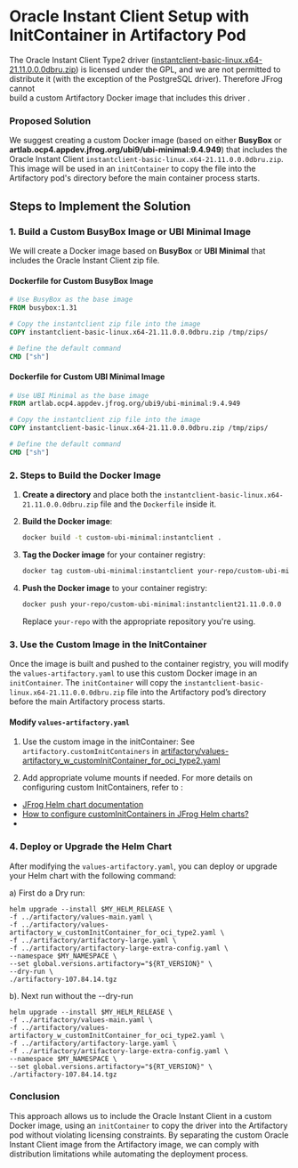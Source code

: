 # Oracle Instant Client Setup with InitContainer in Artifactory Pod

The Oracle Instant Client Type2 driver ([instantclient-basic-linux.x64-21.11.0.0.0dbru.zip](https://download.oracle.com/otn_software/linux/instantclient/2111000/instantclient-basic-linux.x64-21.11.0.0.0dbru.zip)) is licensed under the 
GPL, and we are not permitted to distribute it (with the exception of the PostgreSQL driver).  Therefore JFrog cannot  
build a custom Artifactory Docker image that includes this driver .

### Proposed Solution

We suggest creating a custom Docker image (based on either **BusyBox** or **artlab.ocp4.appdev.jfrog.org/ubi9/ubi-minimal:9.4.949**) that includes the Oracle Instant Client `instantclient-basic-linux.x64-21.11.0.0.0dbru.zip`. This image will be used in an `initContainer` to copy the file into the Artifactory pod's directory before the main container process starts.

## Steps to Implement the Solution

### 1. Build a Custom BusyBox Image or UBI Minimal Image

We will create a Docker image based on **BusyBox** or **UBI Minimal** that includes the Oracle Instant Client zip file.

#### Dockerfile for Custom BusyBox Image

```Dockerfile
# Use BusyBox as the base image
FROM busybox:1.31

# Copy the instantclient zip file into the image
COPY instantclient-basic-linux.x64-21.11.0.0.0dbru.zip /tmp/zips/

# Define the default command
CMD ["sh"]
```

#### Dockerfile for Custom UBI Minimal Image

```Dockerfile
# Use UBI Minimal as the base image
FROM artlab.ocp4.appdev.jfrog.org/ubi9/ubi-minimal:9.4.949

# Copy the instantclient zip file into the image
COPY instantclient-basic-linux.x64-21.11.0.0.0dbru.zip /tmp/zips/

# Define the default command
CMD ["sh"]
```

### 2. Steps to Build the Docker Image

1. **Create a directory** and place both the `instantclient-basic-linux.x64-21.11.0.0.0dbru.zip` file and the `Dockerfile` inside it.

2. **Build the Docker image**:

    ```bash
    docker build -t custom-ubi-minimal:instantclient .
    ```

3. **Tag the Docker image** for your container registry:

    ```bash
    docker tag custom-ubi-minimal:instantclient your-repo/custom-ubi-minimal:instantclient21.11.0.0.0
    ```

4. **Push the Docker image** to your container registry:

    ```bash
    docker push your-repo/custom-ubi-minimal:instantclient21.11.0.0.0
    ```

   Replace `your-repo` with the appropriate repository you're using.

### 3. Use the Custom Image in the InitContainer

Once the image is built and pushed to the container registry, you will modify the `values-artifactory.yaml` to use this custom Docker image in an `initContainer`. The `initContainer` will copy the `instantclient-basic-linux.x64-21.11.0.0.0dbru.zip` file into the Artifactory pod’s directory before the main Artifactory process starts.

#### Modify `values-artifactory.yaml`

1. Use the custom image in the initContainer:
See `artifactory.customInitContainers` in [artifactory/values-artifactory_w_customInitContainer_for_oci_type2.yaml](artifactory/values-artifactory_w_customInitContainer_for_oci_type2.yaml)

  

2. Add appropriate volume mounts if needed. For more details on configuring custom InitContainers, refer to :
- [JFrog 
   Helm chart documentation](https://github.com/gitta-jfrog/kubernetes/blob/main/artifactory-ha/customInitContainerExample.yaml) 
- [How to configure customInitContainers in JFrog Helm charts?](https://jfrog.com/help/r/how-to-configure-custominitcontainers-in-jfrog-helm-charts-using-custom-values-yaml-file/how-to-configure-custominitcontainers-in-jfrog-helm-charts)
- 

### 4. Deploy or Upgrade the Helm Chart

After modifying the `values-artifactory.yaml`, you can deploy or upgrade your Helm chart with the following command:

a) First do a Dry run:
```
helm upgrade --install $MY_HELM_RELEASE \
-f ../artifactory/values-main.yaml \
-f ../artifactory/values-artifactory_w_customInitContainer_for_oci_type2.yaml \
-f ../artifactory/artifactory-large.yaml \
-f ../artifactory/artifactory-large-extra-config.yaml \
--namespace $MY_NAMESPACE \
--set global.versions.artifactory="${RT_VERSION}" \
--dry-run \
./artifactory-107.84.14.tgz
```
b). Next run without the --dry-run
```
helm upgrade --install $MY_HELM_RELEASE \
-f ../artifactory/values-main.yaml \
-f ../artifactory/values-artifactory_w_customInitContainer_for_oci_type2.yaml \
-f ../artifactory/artifactory-large.yaml \
-f ../artifactory/artifactory-large-extra-config.yaml \
--namespace $MY_NAMESPACE \
--set global.versions.artifactory="${RT_VERSION}" \
./artifactory-107.84.14.tgz
```

### Conclusion

This approach allows us to include the Oracle Instant Client in a custom Docker image, using an `initContainer` to copy the driver into the Artifactory pod without violating licensing constraints. By separating the custom Oracle Instant Client image from the Artifactory image, we can comply with distribution limitations while automating the deployment process.
``` 
